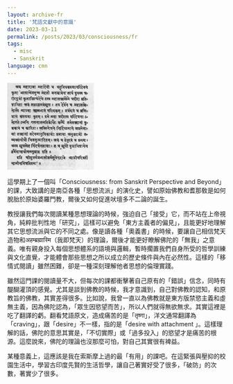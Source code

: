 ```yaml
---
layout: archive-fr
title: '梵語文獻中的意識'
date: 2023-03-11
permalink: /posts/2023/03/consciousness/fr
tags:
  - misc
  - Sanskrit
language: cmn
---
```


![GoldenLightSutra](/images/posts/sanskrit-golden-light-resize.png)

這學期上了一個叫「Consciousness: from Sanskrit Perspective and Beyond」的課，大致講的是南亞各種「思想流派」的演化史，譬如原始佛教和耆那敎是如何脫胎於原始婆羅門教，爾後又如何促進吠壇多不二論的誕生。

教授讓我們每次閱讀某種思想理論的時候，強迫自己「接受」它，而不站在上帝視角，純粹批判性地「研究」，這樣可以避免「東方主義者的偏見」，且能更好地理解其它思想流派與它的不同之處。像是讀各種「奧義書」的時候，要讓自己相信梵天造物和अहम्ब्रह्मास्मि（我即梵天）的理論，爾後才能更好瞭解佛陀的「無我」之意義。唯有親身投入每個思想體系的語境與邏輯，暫時擱置我們自身所受的哲學訓練與文化直覺，才能體會那些思想之所以成立的歷史條件與內在必然性。這樣的「移情式閱讀」雖然困難，卻是一種深刻理解他者思想的倫理實踐。

<!-- 這對我來說不是很難。我沒什麼特定的信仰，或許是所謂的「不可知論者」？某種意義上，自己是非常Diverse的，至少在最近的一年半的時間裡，被好多人當作基督徒，也被好多同學當作佛教徒，甚至因為某些飲食習慣，還被問過是不是穆斯林，而當年我填寫common app的時候，在宗教那一欄，我卻填的是儒教。 -->

雖然這門課的閱讀量不大，但每次的課都衝擊著自己原有的「錯誤」信念，同時有醍醐灌頂的感覺。尤其是談到佛教的時候，我才意識到，自己對佛教的認知，和原教旨的佛教，其實差得很多。比如說，我曾一直以為佛教就是東方版禁慾主義和虛無主義，因為佛陀認為，「眾生因慾望而苦」，所以人們就得無欲無求。其實這裡是吃了翻譯的虧。翻看梵語原文，造成痛苦的是「तृष्णा」，洋文通常翻譯為「craving」，跟「desire」不一樣，指的是「desire with attachment 」。這樣理解的話，佛陀的意思其實是，「不切實際」或「過多投入」的慾望才是痛苦的根源。這麼說來，佛陀的理論也沒那麼可怕，對自己其實很有裨益。

某種意義上，這應該是我在索斯摩上過的最「有用」的課吧。在這緊張與壓抑的校園生活中，學習古印度先賢的生活哲學，讓自己著實好受了很多，「破防」的次數，著實少了很多。

